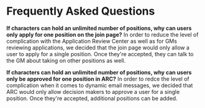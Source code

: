 # Frequently Asked Questions

__If characters can hold an unlimited number of positions, why can users only apply for one position on the join page?__
In order to reduce the level of complication with the Application Review Center as well as for GMs reviewing applications, we decided that the join page would only allow a user to apply for a single position. Once they're accepted, they can talk to the GM about taking on other positions as well.

__If characters can hold an unlimited number of positions, why can users only be approved for one position in ARC?__
In order to redce the level of complication when it comes to dynamic email messages, we decided that ARC would only allow decision makers to approve a user for a single position. Once they're accepted, additional positions can be added.